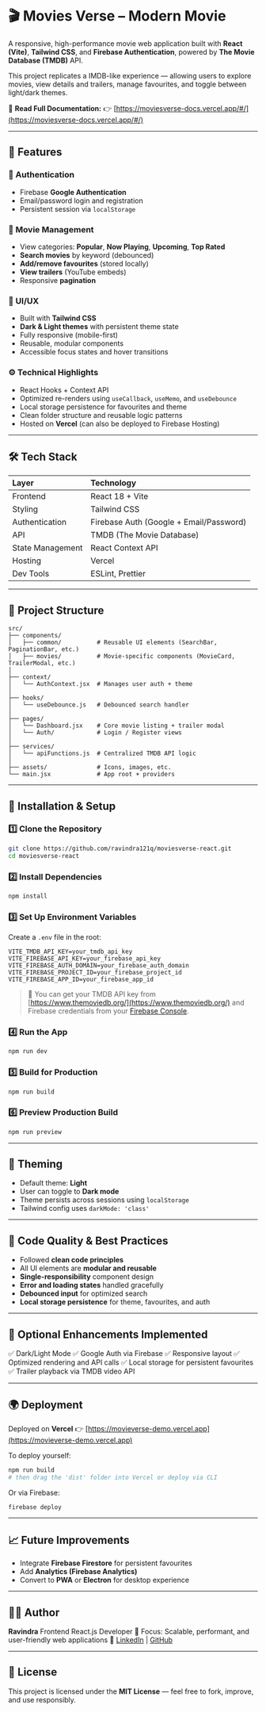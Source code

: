 # 🎬 Movies Verse – Modern Movie

A responsive, high-performance movie  web application built with **React (Vite)**, **Tailwind CSS**, and **Firebase Authentication**, powered by **The Movie Database (TMDB)** API.

This project replicates a IMDB-like experience — allowing users to explore movies, view details and trailers, manage favourites, and toggle between light/dark themes.

📘 **Read Full Documentation:**
👉 [https://moviesverse-docs.vercel.app/#/](https://moviesverse-docs.vercel.app/#/)

---

## 🚀 Features

### 🔐 Authentication
- Firebase **Google Authentication**
- Email/password login and registration
- Persistent session via `localStorage`

### 🎥 Movie Management
- View categories: **Popular**, **Now Playing**, **Upcoming**, **Top Rated**
- **Search movies** by keyword (debounced)
- **Add/remove favourites** (stored locally)
- **View trailers** (YouTube embeds)
- Responsive **pagination**

### 🎨 UI/UX
- Built with **Tailwind CSS**
- **Dark & Light themes** with persistent theme state
- Fully responsive (mobile-first)
- Reusable, modular components
- Accessible focus states and hover transitions

### ⚙️ Technical Highlights
- React Hooks + Context API
- Optimized re-renders using `useCallback`, `useMemo`, and `useDebounce`
- Local storage persistence for favourites and theme
- Clean folder structure and reusable logic patterns
- Hosted on **Vercel** (can also be deployed to Firebase Hosting)

---

## 🛠️ Tech Stack

| Layer | Technology |
|:------|:------------|
| Frontend | React 18 + Vite |
| Styling | Tailwind CSS |
| Authentication | Firebase Auth (Google + Email/Password) |
| API | TMDB (The Movie Database) |
| State Management | React Context API |
| Hosting | Vercel |
| Dev Tools | ESLint, Prettier |

---

## 🧩 Project Structure

```
src/
├── components/
│   ├── common/          # Reusable UI elements (SearchBar, PaginationBar, etc.)
│   ├── movies/          # Movie-specific components (MovieCard, TrailerModal, etc.)
│
├── context/
│   └── AuthContext.jsx  # Manages user auth + theme
│
├── hooks/
│   └── useDebounce.js   # Debounced search handler
│
├── pages/
│   └── Dashboard.jsx    # Core movie listing + trailer modal
│   └── Auth/            # Login / Register views
│
├── services/
│   └── apiFunctions.js  # Centralized TMDB API logic
│
├── assets/              # Icons, images, etc.
└── main.jsx             # App root + providers
```

---

## 🔧 Installation & Setup

### 1️⃣ Clone the Repository
```bash
git clone https://github.com/ravindra121q/moviesverse-react.git
cd moviesverse-react
```

### 2️⃣ Install Dependencies
```bash
npm install
```

### 3️⃣ Set Up Environment Variables
Create a `.env` file in the root:
```
VITE_TMDB_API_KEY=your_tmdb_api_key
VITE_FIREBASE_API_KEY=your_firebase_api_key
VITE_FIREBASE_AUTH_DOMAIN=your_firebase_auth_domain
VITE_FIREBASE_PROJECT_ID=your_firebase_project_id
VITE_FIREBASE_APP_ID=your_firebase_app_id
```

> 🔑 You can get your TMDB API key from [https://www.themoviedb.org/](https://www.themoviedb.org/)
> and Firebase credentials from your [Firebase Console](https://console.firebase.google.com/).

### 4️⃣ Run the App
```bash
npm run dev
```

### 5️⃣ Build for Production
```bash
npm run build
```

### 6️⃣ Preview Production Build
```bash
npm run preview
```

---

## 🌈 Theming

- Default theme: **Light**
- User can toggle to **Dark mode**
- Theme persists across sessions using `localStorage`
- Tailwind config uses `darkMode: 'class'`

---

## 🧠 Code Quality & Best Practices

- Followed **clean code principles**
- All UI elements are **modular and reusable**
- **Single-responsibility** component design
- **Error and loading states** handled gracefully
- **Debounced input** for optimized search
- **Local storage persistence** for theme, favourites, and auth

---

## 🧪 Optional Enhancements Implemented

✅ Dark/Light Mode
✅ Google Auth via Firebase
✅ Responsive layout
✅ Optimized rendering and API calls
✅ Local storage for persistent favourites
✅ Trailer playback via TMDB video API

---

## 🌍 Deployment

Deployed on **Vercel**
👉 [https://movieverse-demo.vercel.app](https://movieverse-demo.vercel.app)

To deploy yourself:
```bash
npm run build
# then drag the 'dist' folder into Vercel or deploy via CLI
```

Or via Firebase:
```bash
firebase deploy
```

---

## 📈 Future Improvements

- Integrate **Firebase Firestore** for persistent favourites
- Add **Analytics (Firebase Analytics)** 
- Convert to **PWA** or **Electron** for desktop experience

---

## 👨‍💻 Author

**Ravindra**
Frontend React.js Developer
💼 Focus: Scalable, performant, and user-friendly web applications
🔗 [LinkedIn](https://www.linkedin.com/in/ravindra-react-developer/) | [GitHub](https://github.com/ravindra121q)

---

## 📝 License

This project is licensed under the **MIT License** — feel free to fork, improve, and use responsibly.
